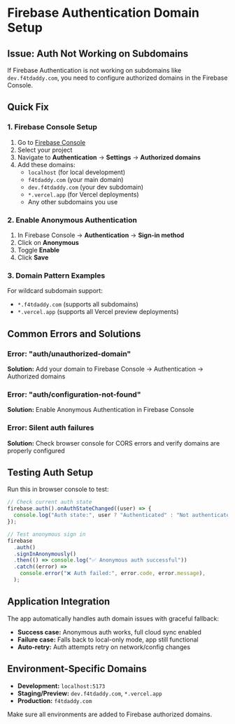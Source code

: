 # Firebase Authentication Domain Setup

## Issue: Auth Not Working on Subdomains

If Firebase Authentication is not working on subdomains like `dev.f4tdaddy.com`, you need to configure authorized domains in the Firebase Console.

## Quick Fix

### 1. Firebase Console Setup

1. Go to [Firebase Console](https://console.firebase.google.com)
2. Select your project
3. Navigate to **Authentication** → **Settings** → **Authorized domains**
4. Add these domains:
   - `localhost` (for local development)
   - `f4tdaddy.com` (your main domain)
   - `dev.f4tdaddy.com` (your dev subdomain)
   - `*.vercel.app` (for Vercel deployments)
   - Any other subdomains you use

### 2. Enable Anonymous Authentication

1. In Firebase Console → **Authentication** → **Sign-in method**
2. Click on **Anonymous**
3. Toggle **Enable**
4. Click **Save**

### 3. Domain Pattern Examples

For wildcard subdomain support:

- `*.f4tdaddy.com` (supports all subdomains)
- `*.vercel.app` (supports all Vercel preview deployments)

## Common Errors and Solutions

### Error: "auth/unauthorized-domain"

**Solution:** Add your domain to Firebase Console → Authentication → Authorized domains

### Error: "auth/configuration-not-found"

**Solution:** Enable Anonymous Authentication in Firebase Console

### Error: Silent auth failures

**Solution:** Check browser console for CORS errors and verify domains are properly configured

## Testing Auth Setup

Run this in browser console to test:

```javascript
// Check current auth state
firebase.auth().onAuthStateChanged((user) => {
  console.log("Auth state:", user ? "Authenticated" : "Not authenticated");
});

// Test anonymous sign in
firebase
  .auth()
  .signInAnonymously()
  .then(() => console.log("✅ Anonymous auth successful"))
  .catch((error) =>
    console.error("❌ Auth failed:", error.code, error.message),
  );
```

## Application Integration

The app automatically handles auth domain issues with graceful fallback:

- **Success case:** Anonymous auth works, full cloud sync enabled
- **Failure case:** Falls back to local-only mode, app still functional
- **Auto-retry:** Auth attempts retry on network/config changes

## Environment-Specific Domains

- **Development:** `localhost:5173`
- **Staging/Preview:** `dev.f4tdaddy.com`, `*.vercel.app`
- **Production:** `f4tdaddy.com`

Make sure all environments are added to Firebase authorized domains.
